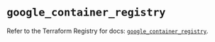 # `google_container_registry`

Refer to the Terraform Registry for docs: [`google_container_registry`](https://registry.terraform.io/providers/hashicorp/google-beta/5.11.0/docs/resources/google_container_registry).
